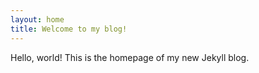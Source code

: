 ```yaml
---
layout: home
title: Welcome to my blog!
---
```

Hello, world! This is the homepage of my new Jekyll blog.
